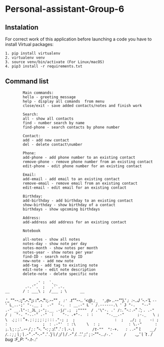# Personal-assistant-Group-6

## Instalation
For correct work of this application before launching a code you have to install Virtual packages:

```
1. pip install virtualenv
2. virtualenv venv
3. source venv/bin/activate (For Linux/macOS)
4. pip3 install -r requirements.txt

```


## Command list

```
        Main commands:
        hello - greeting message
        help - display all comands  from menu
        close/exit - save added contacts/notes and finish work

        Search:
        all - show all contacts
        find - number search by name
        find-phone - search contacts by phone number

        Contact:
        add - add new contact
        del - delete contact\number

        Phone:
        add-phone - add phone number to an existing contact
        remove-phone - remove phone number from an existing contact
        edit-phone - edit phone number for an existing contact

        Email:
        add-email - add email to an existing contact
        remove-email - remove email from an existing contact
        edit-email - edit email for an existing contact

        Birthday:
        add-birthday - add birthday to an existing contact
        show-birthday - show birthday of a contact
        birthdays - show upcoming birthdays

        Address:
        add-address add address for an existing contact

        Notebook

        all-notes - show all notes
        notes-day - show note per day
        notes-month - show notes per month
        notes-year - show notes per year
        find-ID - search note by ID
        new-note - add new note
        add-tag - add tag to existing note
        edit-note - edit note description
        delete-note - delete specific note
```
    

    
                 _.' :  `._
             .-.'`.  ;   .'`.-.
    __      / : ___\ ;  /___ ; \      __
  ,'_ ""--.:__;".-.";: :".-.":__;.--"" _`,
  :' `.t""--.. '<@.`;_  ',@>` ..--""j.' `;
       `:-.._J '-.-'L__ `-- ' L_..-;'
         "-.__ ;  .-"  "-.  : __.-"
             L ' /.------.\ ' J
              "-.   "--"   .-"
             __.l"-:_JL_;-";.__
          .-j/'.;  ;""""  / .'\"-.
        .' /:`. "-.:     .-" .';  `.
     .-"  / ;  "-. "-..-" .-"  :    "-.
  .+"-.  : :      "-.__.-"      ;-._   \
  ; \  `.; ;                    : : "+. ;
  :  ;   ; ;                    : ;  : \:
 : `."-; ;  ;                  :  ;   ,/;
  ;    -: ;  :                ;  : .-"'  :
  :\     \  : ;             : \.-"      :
   ;`.    \  ; :            ;.'_..--  / ;
   :  "-.  "-:  ;          :/."      .'  :
     \       .-`.\        /t-""  ":-+.   :
      `.  .-"    `l    __/ /`. :  ; ; \  ;
        \   .-" .-"-.-"  .' .'j \  /   ;/
         \ / .-"   /.     .'.' ;_:'    ;
          :-""-.`./-.'     /    `.___.'
                \ `t  ._  /  bug :F_P:
                 "-.t-._:'

